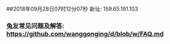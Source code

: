 ##2018年09月28日07时12分07秒 新址: 159.65.191.103
### 兔友常见问题及解答: https://github.com/wanggonging/d/blob/w/FAQ.md
